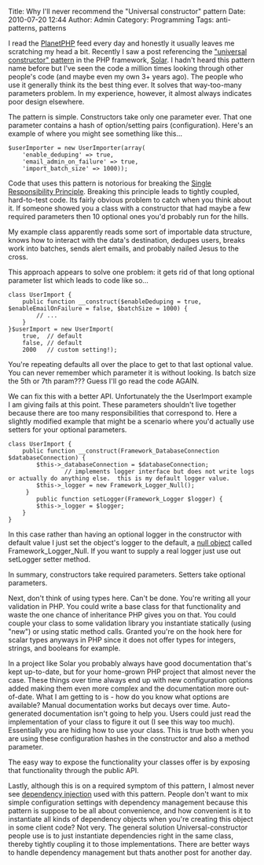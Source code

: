 Title: Why I'll never recommend the "Universal constructor" pattern
Date: 2010-07-20 12:44
Author: Admin
Category: Programming
Tags: anti-patterns, patterns

I read the [PlanetPHP][] feed every day and honestly it usually leaves
me scratching my head a bit. Recently I saw a post referencing the
["universal constructor" pattern][] in the PHP framework, [Solar][]. I
hadn't heard this pattern name before but I've seen the code a million
times looking through other people's code (and maybe even my own 3+
years ago). The people who use it generally think its the best thing
ever. It solves that way-too-many parameters problem. In my experience,
however, it almost always indicates poor design elsewhere.

The pattern is simple. Constructors take only one parameter ever. That
one parameter contains a hash of option/setting pairs (configuration).
Here's an example of where you might see something like this...

~~~~ {name="code"}
$userImporter = new UserImporter(array(
    'enable_deduping' => true,
    'email_admin_on_failure' => true,
    'import_batch_size' => 1000));
~~~~

Code that uses this pattern is notorious for breaking the [Single
Responsibility Principle][]. Breaking this principle leads to tightly
coupled, hard-to-test code. Its fairly obvious problem to catch when you
think about it. If someone showed you a class with a constructor that
had maybe a few required parameters then 10 optional ones you'd probably
run for the hills.

My example class apparently reads some sort of importable data
structure, knows how to interact with the data's destination, dedupes
users, breaks work into batches, sends alert emails, and probably nailed
Jesus to the cross.

This approach appears to solve one problem: it gets rid of that long
optional parameter list which leads to code like so...

~~~~ {name="code"}
class UserImport {
    public function __construct($enableDeduping = true, $enableEmailOnFailure = false, $batchSize = 1000) {
        // ...
    }
}$userImport = new UserImport(
    true,  // default
    false, // default
    2000   // custom setting!);
~~~~

You're repeating defaults all over the place to get to that last
optional value. You can never remember which parameter it is without
looking. Is batch size the 5th or 7th param??? Guess I'll go read the
code AGAIN.

We can fix this with a better API. Unfortunately the the UserImport
example I am giving fails at this point. These parameters shouldn't live
together because there are too many responsibilities that correspond to.
Here a slightly modified example that might be a scenario where you'd
actually use setters for your optional parameters.

~~~~ {name="code"}
class UserImport {
    public function __construct(Framework_DatabaseConnection $databaseConnection) {
        $this->_databaseConnection = $databaseConnection;
                // implements logger interface but does not write logs or actually do anything else.  this is my default logger value.
        $this->_logger = new Framework_Logger_Null();
     }
        public function setLogger(Framework_Logger $logger) {
        $this->_logger = $logger;
    }
}
~~~~

In this case rather than having an optional logger in the constructor
with default value I just set the object's logger to the default, a
[null object][] called Framework\_Logger\_Null. If you want to supply a
real logger just use out setLogger setter method.

In summary, constructors take required parameters. Setters take optional
parameters.

Next, don't think of using types here. Can't be done. You're writing all
your validation in PHP. You could write a base class for that
functionality and waste the one chance of inheritance PHP gives you on
that. You could couple your class to some validation library you
instantiate statically (using "new") or using static method calls.
Granted you're on the hook here for scalar types anyways in PHP since it
does not offer types for integers, strings, and booleans for example.

In a project like Solar you probably always have good documentation
that's kept up-to-date, but for your home-grown PHP project that almost
never the case. These things over time always end up with new
configuration options added making them even more complex and the
documentation more out-of-date. What I am getting to is - how do you
know what options are available? Manual documentation works but decays
over time. Auto-generated documentation isn't going to help you. Users
could just read the implementation of your class to figure it out (I see
this way too much). Essentially you are hiding how to use your class.
This is true both when you are using these configuration hashes in the
constructor and also a method parameter.

The easy way to expose the functionality your classes offer is by
exposing that functionality through the public API.

Lastly, although this is on a required symptom of this pattern, I almost
never see [dependency injection][] used with this pattern. People don't
want to mix simple configuration settings with dependency management
because this pattern is suppose to be all about convenience, and how
convenient is it to instantiate all kinds of dependency objects when
you're creating this object in some client code? Not very. The general
solution Universal-constructor people use is to just instantiate
dependencies right in the same class, thereby tightly coupling it to
those implementations. There are better ways to handle dependency
management but thats another post for another day.

[PlanetPHP]: http://www.planet-php.net/
  ["universal constructor" pattern]: http://solarphp.com/manual/appendix-standards.constructor
  [Solar]: http://solarphp.com/
  [Single Responsibility Principle]: http://en.wikipedia.org/wiki/Single_responsibility_principle
  [null object]: http://en.wikipedia.org/wiki/Null_Object_pattern
  [dependency injection]: http://en.wikipedia.org/wiki/Dependency_injection
